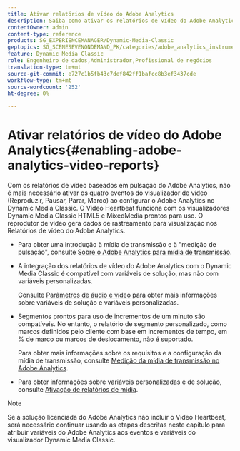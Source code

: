 ```yaml
---
title: Ativar relatórios de vídeo do Adobe Analytics
description: Saiba como ativar os relatórios de vídeo do Adobe Analytics.
contentOwner: admin
content-type: reference
products: SG_EXPERIENCEMANAGER/Dynamic-Media-Classic
geptopics: SG_SCENESEVENONDEMAND_PK/categories/adobe_analytics_instrumentation_kit
feature: Dynamic Media Classic
role: Engenheiro de dados,Administrador,Profissional de negócios
translation-type: tm+mt
source-git-commit: e727c1b5fb43c7def842ff1bafcc8b3ef3437cde
workflow-type: tm+mt
source-wordcount: '252'
ht-degree: 0%

---
```



# Ativar relatórios de vídeo do Adobe Analytics{#enabling-adobe-analytics-video-reports}

Com os relatórios de vídeo baseados em pulsação do Adobe Analytics, não é mais necessário ativar os quatro eventos do visualizador de vídeo (Reproduzir, Pausar, Parar, Marco) ao configurar o Adobe Analytics no Dynamic Media Classic. O Video Heartbeat funciona com os visualizadores Dynamic Media Classic HTML5 e MixedMedia prontos para uso. O reprodutor de vídeo gera dados de rastreamento para visualização nos Relatórios de vídeo do Adobe Analytics.

* Para obter uma introdução à mídia de transmissão e à &quot;medição de pulsação&quot;, consulte [Sobre o Adobe Analytics para mídia de transmissão](https://experienceleague.adobe.com/docs/media-analytics/using/media-overview.html#about-adobe-analytics-for-streaming-media).

* A integração dos relatórios de vídeo do Adobe Analytics com o Dynamic Media Classic é compatível com variáveis de solução, mas não com variáveis personalizadas.

   Consulte [Parâmetros de áudio e vídeo](https://experienceleague.adobe.com/docs/media-analytics/using/metrics-and-metadata/audio-video-parameters.html#metrics-and-metadata) para obter mais informações sobre variáveis de solução e variáveis personalizadas.

* Segmentos prontos para uso de incrementos de um minuto são compatíveis. No entanto, o relatório de segmento personalizado, como marcos definidos pelo cliente com base em incrementos de tempo, em % de marco ou marcos de deslocamento, não é suportado.

   Para obter mais informações sobre os requisitos e a configuração da mídia de transmissão, consulte [Medição da mídia de transmissão no Adobe Analytics](https://experienceleague.adobe.com/docs/media-analytics/using/media-overview.html).

* Para obter informações sobre variáveis personalizadas e de solução, consulte [Ativação de relatórios de mídia](https://experienceleague.adobe.com/docs/media-analytics/using/media-reports/media-reports-enable.html?lang=en#media-reports).

>[!NOTE]
>
>Se a solução licenciada do Adobe Analytics não incluir o Video Heartbeat, será necessário continuar usando as etapas descritas neste capítulo para atribuir variáveis do Adobe Analytics aos eventos e variáveis do visualizador Dynamic Media Classic.


